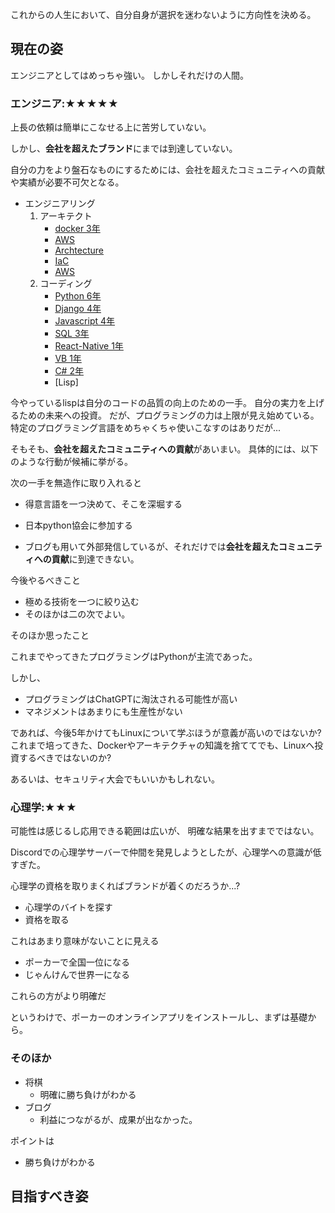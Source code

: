 
これからの人生において、自分自身が選択を迷わないように方向性を決める。


## 現在の姿

エンジニアとしてはめっちゃ強い。
しかしそれだけの人間。



### エンジニア:★★★★★

上長の依頼は簡単にこなせる上に苦労していない。

しかし、**会社を超えたブランド**にまでは到達していない。

自分の力をより盤石なものにするためには、会社を超えたコミュニティへの貢献や実績が必要不可欠となる。


- エンジニアリング
    1. アーキテクト
        - [docker 3年](https://techblog.short-tips.info/docker/)
        - [AWS]()
        - [Archtecture](https://techblog.short-tips.info/inhouse_se/)
        - [IaC](https://techblog.short-tips.info/iac/0000IAC.md)
        - [AWS]()
    2. コーディング
        - [Python 6年](https://techblog.short-tips.info/python/)
        - [Django 4年](https://techblog.short-tips.info/python/)
        - [Javascript 4年](https://techblog.short-tips.info/javascript/)
        - [SQL 3年](https://techblog.short-tips.info/sql/)
        - [React-Native 1年]()
        - [VB 1年]()
        - [C# 2年]()
        - [Lisp]

今やっているlispは自分のコードの品質の向上のための一手。
自分の実力を上げるための未来への投資。
だが、プログラミングの力は上限が見え始めている。
特定のプログラミング言語をめちゃくちゃ使いこなすのはありだが...

そもそも、**会社を超えたコミュニティへの貢献**があいまい。
具体的には、以下のような行動が候補に挙がる。


次の一手を無造作に取り入れると

- 得意言語を一つ決めて、そこを深堀する
- 日本python協会に参加する

- ブログも用いて外部発信しているが、それだけでは**会社を超えたコミュニティへの貢献**に到達できない。


今後やるべきこと

- 極める技術を一つに絞り込む
- そのほかは二の次でよい。

そのほか思ったこと

これまでやってきたプログラミングはPythonが主流であった。

しかし、

- プログラミングはChatGPTに淘汰される可能性が高い
- マネジメントはあまりにも生産性がない

であれば、今後5年かけてもLinuxについて学ぶほうが意義が高いのではないか?
これまで培ってきた、Dockerやアーキテクチャの知識を捨ててでも、Linuxへ投資するべきではないのか?


あるいは、セキュリティ大会でもいいかもしれない。




### 心理学:★★★

可能性は感じるし応用できる範囲は広いが、
明確な結果を出すまでではない。

Discordでの心理学サーバーで仲間を発見しようとしたが、心理学への意識が低すぎた。

心理学の資格を取りまくればブランドが着くのだろうか...?

- 心理学のバイトを探す
- 資格を取る

これはあまり意味がないことに見える

- ポーカーで全国一位になる
- じゃんけんで世界一になる

これらの方がより明確だ

というわけで、ポーカーのオンラインアプリをインストールし、まずは基礎から。


### そのほか

- 将棋
  - 明確に勝ち負けがわかる
- ブログ
  - 利益につながるが、成果が出なかった。

ポイントは

- 勝ち負けがわかる





## 目指すべき姿







